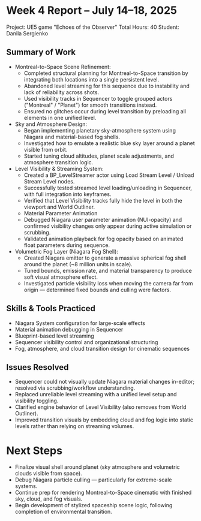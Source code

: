 # Week 4 Report – July 14–18, 2025

Project: UE5 game "Echoes of the Observer"
Total Hours: 40
Student: Danila Sergienko

## Summary of Work
- Montreal-to-Space Scene Refinement:
  - Completed structural planning for Montreal-to-Space transition by integrating both locations into a single persistent level.
  - Abandoned level streaming for this sequence due to instability and lack of reliability across shots.
  - Used visibility tracks in Sequencer to toggle grouped actors ("Montreal" / "Planet") for smooth transitions instead.
  - Ensured no glitches occur during level transition by preloading all elements in one unified level.
- Sky and Atmosphere Design:
  - Began implementing planetary sky-atmosphere system using Niagara and material-based fog shells.
  - Investigated how to emulate a realistic blue sky layer around a planet visible from orbit.
  - Started tuning cloud altitudes, planet scale adjustments, and atmosphere transition logic.
- Level Visibility & Streaming System:
  - Created a BP_LevelStreamer actor using Load Stream Level / Unload Stream Level nodes.
  - Successfully tested streamed level loading/unloading in Sequencer, with full integration into keyframes.
  - Verified that Level Visibility tracks fully hide the level in both the viewport and World Outliner.
  - Material Parameter Animation
  - Debugged Niagara user parameter animation (NUI-opacity) and confirmed visibility changes only appear during active simulation or scrubbing.
  - Validated animation playback for fog opacity based on animated float parameters during sequence.
- Volumetric Fog Layer (Niagara Fog Shell):
  - Created Niagara emitter to generate a massive spherical fog shell around the planet (~8 million units in scale).
  - Tuned bounds, emission rate, and material transparency to produce soft visual atmosphere effect.
  - Investigated particle visibility loss when moving the camera far from origin — determined fixed bounds and culling were factors.

## Skills & Tools Practiced
- Niagara System configuration for large-scale effects
- Material animation debugging in Sequencer
- Blueprint-based level streaming
- Sequencer visibility control and organizational structuring
- Fog, atmosphere, and cloud transition design for cinematic sequences

## Issues Resolved
- Sequencer could not visually update Niagara material changes in-editor; resolved via scrubbing/workflow understanding.
- Replaced unreliable level streaming with a unified level setup and visibility toggling.
- Clarified engine behavior of Level Visibility (also removes from World Outliner).
- Improved transition visuals by embedding cloud and fog logic into static levels rather than relying on streaming volumes.

# Next Steps
- Finalize visual shell around planet (sky atmosphere and volumetric clouds visible from space).
- Debug Niagara particle culling — particularly for extreme-scale systems.
- Continue prep for rendering Montreal-to-Space cinematic with finished sky, cloud, and fog visuals.
- Begin development of stylized spaceship scene logic, following completion of environmental transition.